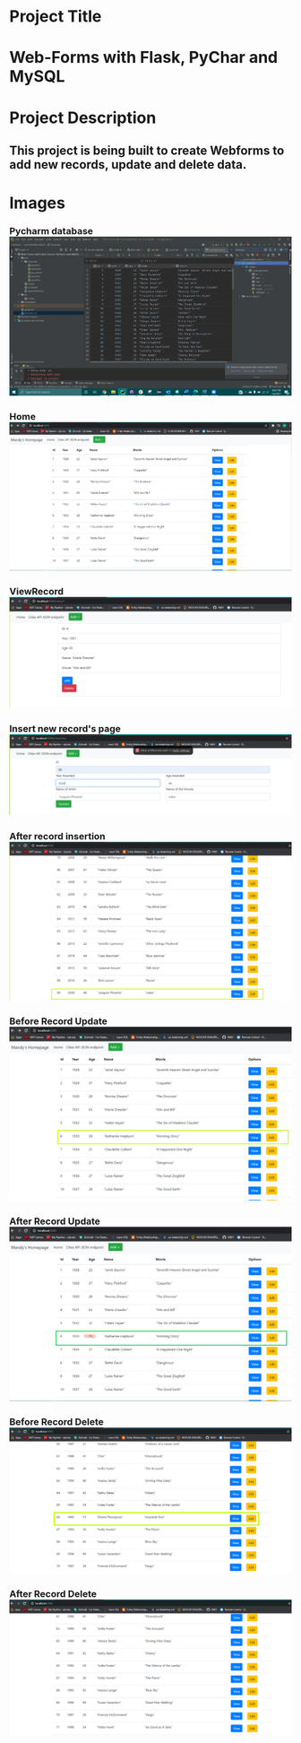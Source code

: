 # Project Title
# Web-Forms with Flask, PyChar and MySQL

# Project Description
## This project is being built to create Webforms to add new records, update and delete data.

# Images
### Pycharm database ![Pycharm database](screenshots/Pycharm_Database.png)


### Home ![Home](screenshots/LocalHostRun.png)

### ViewRecord ![ViewRecord](screenshots/View_ID4.PNG)

### Insert new record's page ![Insert new record's page](screenshots/InsertRecordPage.png)
### After record insertion ![After record insertion](screenshots/AfterInsert.png)

### Before Record Update ![Before Record Update](screenshots/BeforeEdit_ID6.png)
### After Record Update ![After Record Update](screenshots/AfterEdit_ID6.png)

### Before Record Delete ![Before Record Delete](screenshots/BeforeDelete.png)
### After Record Delete ![After Record Delete](screenshots/AfterDelete.png)
